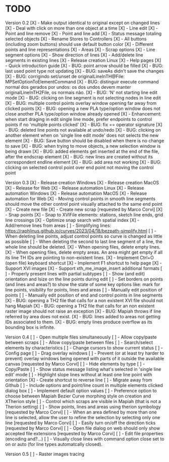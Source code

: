 # TODO

Version 0.2
[X] - Make output identical to original except on changed lines
[X] - Deal with click on more than one object at a time
[X] - Line edit
[X] - Point and line remove
[X] - Point and line add
[X] - Status message totaling selected objects
[X] - Rename Stores to Controllers
[X] - All buttons (including zoom buttons) should use default button color
[X] - Different points and line representations
[X] - Areas
[X] - Scrap options
[X] - Line segment options
[X] - Show direction of lines
[X] - Add/delete line segments in existing lines
[X] - Release creation Linux
[X] - Help pages
[X] - Quick introduction guide
[X] - BUG: point arrow should be filled
[X] - BUG: last used point type not updating
[X] - BUG: saveAs didn't save the changes
[X] - BUG: corrigindo set/unset de originalLineInTH@File: MPSetOptionToElementCommand
[X] - BUG: distinguir execute command normal dos gerados por undos: os dos undos devem manter originalLineInTH2File, os normais não.
[X] - BUG: 'N' not starting line edit mode
[X] - BUG: clicking on line segment is not selecting nodes in line edit
[X] - BUG: multiple control points overlay window opening far away from clicked points
[X] - BUG: opening a new PLA type/option window does not close another PLA type/option window already opened
[X] - Enhancement: when start draging in edit single line mode, prefer endpoints to control points if no 'multiple points clicked'
[X] - BUG: fix == operator signature
[X] - BUG: deleted line points not available at undo/redo
[X] - BUG: clicking on another element when on 'single line edit mode' does not selects the new element
[X] - BUG: Save button should be disabled when there is no change to save
[X] - BUG: when trying to move objects, a new selection window is being drawn
[X] - BUG: added elements get inserted at the end of the file, after the endscrap element
[X] - BUG: new lines are created without its correspondent endline element
[X] - BUG: add area not working
[X] - BUG: clicking on selected control point over end point not moving the control point

Version 0.3
[X] - Release creation Windows
[X] - Release creation MacOS
[X] - Release for Web
[X] - Release automation Linux
[X] - Release automation Windows
[X] - Release automation MacOS
[X] - Release automation for Web
[X] - Moving control points in smooth line segments should move the other control point visually attached to the same end point
[X] - Create new file
[X] - Create new scrap [requested by Marco Corvi]
[X] - Snap points
[X] - Snap to XVIFile elements: stations, sketch line ends, grid line crossings
[X] - Optimize snap search with spatial index
[X] - Add/remove lines from areas
[ ] - Simplifying lines: https://raphlinus.github.io/curves/2023/04/18/bezpath-simplify.html
[ ] - When deleting line points, adjust control points so curve is changed as little as possible
[ ] - When deleting the second to last line segment of a line, the whole line should be deleted.
[X] - When opening files, delete empty lines.
[X] - When opening files, delete empty areas. An area might get empty if all its line TH IDs are pointing to non-existent lines.
[X] - Implement Ctrl+O (open file) keyboard shortcut
[X] - Implement F1 shortcut to help page
[X] - Support XVI images
[X] - Support xth_me_image_insert additional formats
[ ] - Properly present lines with partial subtypes
[ ] - Show (and edit) orientation and lsize on the line points during edit
[ ] - Set borders on points (and lines and areas?) to show the state of some key options like: mark for line points, visibility for points, lines and areas
[ ] - Manually edit position of points
[ ] - Manually edit position of end and control points in line segments
[X] - BUG: opening a TH2 file that calls for a non existent XVI file should not hang Mapiah
[X] - BUG: opening a TH2 file that calls for an non existent raster image should not raise an exception
[X] - BUG: Mapiah throws if line referred by area does not exist.
[X] - BUG: lines added to areas not getting IDs associated to them.
[X] - BUG: empty lines produce overflow as its bounding box is infinite.

Version 0.4
[ ] - Open multiple files simultaneously
[ ] - Allow copy/paste between scraps
[ ] - Allow copy/paste between files
[ ] - Search/select elements by characteristics
[ ] - Change cursors to show current status
[ ] - Config page
[ ] - Drag overlay windows
[ ] - Prevent (or at least try harder to prevent) overlay windows being opened with parts of it outside the available canvas [requested by Marco Corvi]
[ ] - Hide elements by type
[ ] - Copy/Paste
[ ] - Show status message listing what's selected in 'single line edit' mode
[ ] - Highlight slope lines without at least one line point with orientation
[X] - Create shortcut to reverse line
[ ] - Migrate away from Github
[ ] - Include options and point/line count in multiple elements clicked dialog box
[ ] - Implement default option values
[ ] - Preference option to choose between Mapiah Bezier Curve morphing style on creation and XTherion style
[ ] - Control which scraps are visible in Mapiah (that is not a Therion setting)
[ ] - Show points, lines and areas using therion symbology [requested by Marco Corvi]
[ ] - When an area defined by more than one line is selected, allow the user to refine the selection by selecting only one line [requested by Marco Corvi]
[ ] - Easily turn on/off the direction ticks [requested by Marco Corvi]
[ ] - Open file dialog on web should only show accepted file extensions [requested by Marco Corvi]
[ ] - Edit file properties (encoding and?...)
[ ] - Visually close lines with command option close set to on or auto (for line types automatcally closed).

Version 0.5
[ ] - Raster images tracing
